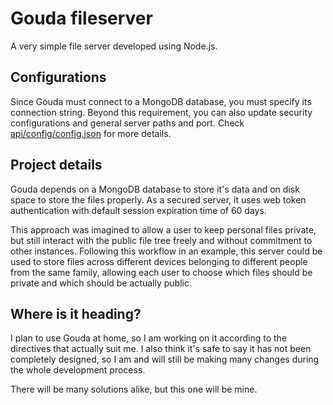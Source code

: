 # Gouda fileserver
A very simple file server developed using Node.js.

## Configurations
Since Gouda must connect to a MongoDB database, you must specify its connection string. Beyond this requirement, you can also update security configurations and general server paths and port. Check [api/config/config.json](https://github.com/felipet-vsouza/gouda-fileserver/blob/master/api/config/config.json) for more details.

## Project details
Gouda depends on a MongoDB database to store it's data and on disk space to store the files properly. As a secured server, it uses web token authentication with default session expiration time of 60 days.

This approach was imagined to allow a user to keep personal files private, but still interact with the public file tree freely and without commitment to other instances. Following this workflow in an example, this server could be used to store files across different devices belonging to different people from the same family, allowing each user to choose which files should be private and which should be actually public.

## Where is it heading?
I plan to use Gouda at home, so I am working on it according to the directives that actually suit me. I also think it's safe to say it has not been completely designed, so I am and will still be making many changes during the whole development process. 

There will be many solutions alike, but this one will be mine.

